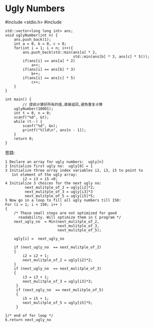 # Ugly Numbers

#include <stdio.h>
    #include <vector>
    
    std::vector<long long int> ans;
    void uglyNumber(int n) {
        ans.push_back(1);
        int a = 0, b = 0, c = 0;
        for(int i = 1; i < n; i++){
            ans.push_back(std::min(ans[a] * 2,
                                   std::min(ans[b] * 3, ans[c] * 5)));
            if(ans[i] == ans[a] * 2)
                a++;
            if(ans[i] == ans[b] * 3)
                b++;
            if(ans[i] == ans[c] * 5)
                c++;
        }
    }
    
    int main() {
    		// 提前计算好所有的值,直接返回,避免重复计算
        uglyNumber(10001);
        int t = 0, n = 0;
        scanf("%d", &t);
        while (t--) {
            scanf("%d", &n);
            printf("%lld\n", ans[n - 1]);
        }
        return 0;
    }

思路:

    1 Declare an array for ugly numbers:  ugly[n]
    2 Initialize first ugly no:  ugly[0] = 1
    3 Initialize three array index variables i2, i3, i5 to point to 
       1st element of the ugly array: 
            i2 = i3 = i5 =0; 
    4 Initialize 3 choices for the next ugly no:
             next_mulitple_of_2 = ugly[i2]*2;
             next_mulitple_of_3 = ugly[i3]*3
             next_mulitple_of_5 = ugly[i5]*5;
    5 Now go in a loop to fill all ugly numbers till 150:
    For (i = 1; i < 150; i++ ) 
    {
        /* These small steps are not optimized for good 
          readability. Will optimize them in C program */
        next_ugly_no  = Min(next_mulitple_of_2,
                            next_mulitple_of_3,
                            next_mulitple_of_5); 
    
        ugly[i] =  next_ugly_no       
    
        if (next_ugly_no  == next_mulitple_of_2) 
        {             
            i2 = i2 + 1;        
            next_mulitple_of_2 = ugly[i2]*2;
        } 
        if (next_ugly_no  == next_mulitple_of_3) 
        {             
            i3 = i3 + 1;        
            next_mulitple_of_3 = ugly[i3]*3;
         }            
         if (next_ugly_no  == next_mulitple_of_5)
         {    
            i5 = i5 + 1;        
            next_mulitple_of_5 = ugly[i5]*5;
         } 
         
    }/* end of for loop */ 
    6.return next_ugly_no